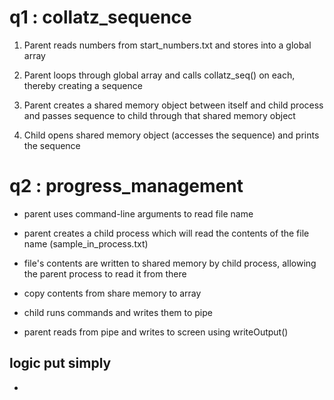 # q1 : collatz_sequence

1) Parent reads numbers from start_numbers.txt and stores into a global array 

2) Parent loops through global array and calls collatz_seq() on each, thereby creating a sequence

3) Parent creates a shared memory object between itself and child process and passes sequence to child through that shared memory object

4) Child opens shared memory object (accesses the sequence) and prints the sequence 

# q2 : progress_management

- parent uses command-line arguments to read file name

- parent creates a child process which will read the contents of the file name
(sample_in_process.txt)

- file's contents are written to shared memory by child process, allowing the parent process to read it from there

- copy contents from share memory to array 

- child runs commands and writes them to pipe

- parent reads from pipe and writes to screen using writeOutput()


## logic put simply

- 